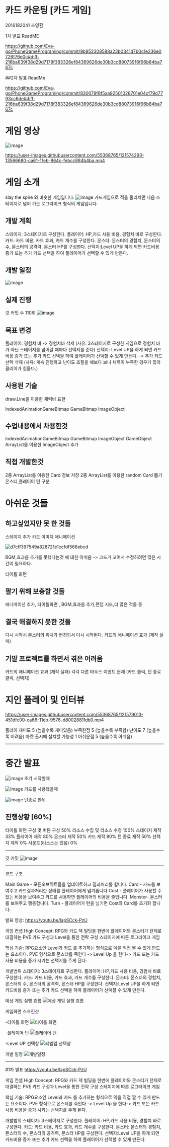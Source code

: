 # 카드 카운팅 [카드 게임]

2016182041 조영환

1차 발표 ReadME

https://github.com/Eva-go/PhoneGamePrograming/commit/9b952308588a23b0341d7b0c1e236e0726f76e0c#diff-216ba639f38d29d7178f383326ef84369626de30b3cd88073916f96b84ba767c

##2차 발표 ReadMe

https://github.com/Eva-go/PhoneGamePrograming/commit/830079f8f5aa92501028701e04cf79d7793cc6de#diff-216ba639f38d29d7178f383326ef84369626de30b3cd88073916f96b84ba767c


# 게임 영상

![image](https://user-images.githubusercontent.com/55368765/121574064-dee2aa80-ca60-11eb-9533-604f817995f8.png)

https://user-images.githubusercontent.com/55368765/121574293-13566680-ca61-11eb-864c-febcc884b4ba.mp4

# 게임 소개


slay the spire 와 비슷한 게임입니다.
![image](https://user-images.githubusercontent.com/55368765/121574453-3d0f8d80-ca61-11eb-93a5-a66aff269943.png)
카드게임으로 적을 물리치면 다음 스테이지로 넘어 가는 로그라이크 형식의 게임입니다.

## 개발 계획
스테이지: 3스테이지로 구성한다.
플레이어: HP,카드 사용 비용, 경험치 바로 구성한다.
카드: 카드 비용, 카드 효과, 카드 개수를 구성한다.
몬스터: 몬스터의 경험치, 몬스터의 수, 몬스터의 공격력, 몬스터 HP를 구성한다.
선택지:Level UP을 하게 되면 카드비용 증가 또는 추가 카드 선택을 하여 플레이어가 선택할 수 있게 만든다.

## 개발 일정
![image](https://user-images.githubusercontent.com/55368765/121574649-734d0d00-ca61-11eb-9fa4-cd82fe35163a.png)

## 실제 진행
깃 커밋 수 110회
![image](https://user-images.githubusercontent.com/55368765/121574917-b60ee500-ca61-11eb-8674-13b547cef3d8.png)

## 목표 변경
플레이어: 경험치 바 -> 경험치바 삭제 (사유: 3스테이지로 구성한 게임으로 경험치 바가 아닌 스테이지를 넘어갈 때마다 선택지를 준다)
선택지: Level UP을 하게 되면 카드비용 증가 또는 추가 카드 선택을 하여 플레이어가 선택할 수 있게 만든다. -> 추가 카드선텍 삭제
(사유: 계속 진행하고 난이도 조절을 해보다 보니 채력이 부족한 경우가 많아 클리어가 힘들다.)

## 사용된 기술
draw.Line을 이용한 채력바 표현


IndexedAnimationGameBitmap
GameBitmap
ImageObject

## 수업내용에서 차용한것
IndexedAnimationGameBitmap
GameBitmap
ImageObject
GameObject
ArrayList를 이용한 ImageObject 추가

## 직접 개발한것
2중 ArrayList를 이용한 Card 정보 저장
2중 ArrayList를 이용한 random Card 뽑기
몬스터,플레이어 턴 구분

# 아쉬운 것들

## 하고싶었지만 못 한 것들
스테이지 추가
카드 이미지 애니메이션

![d7cff397549a828721e1ccfdf566ebcd](https://user-images.githubusercontent.com/55368765/121576888-d8096700-ca63-11eb-9130-1bf932cde4f3.gif)

BGM,효과음 추가를 못했다는것 에 대한 아쉬움 -> 코드가 꼬여서 수정하려면 많은 시간이 필요하다.

타이틀 화면

## 팔기 위해 보충할 것들
애니메이션 추가, 타이틀화면 , BGM,효과음 추가,랜덤 시드,더 많은 적들 등

## 결국 해결하지 못한 것들
다시 시작시 몬스터의 위치가 변경되서 다시 시작된다.
카드의 애니메이션 효과 (제작 실패)

## 기말 프로젝트를 하면서 겪은 어려움
카드의 애니메이션 효과 (제작 실패)
각각 다른 마우스 이벤트 문제 (카드 클릭, 턴 종료 클릭, 선택지)


# 지인 플레이 및 인터뷰

https://user-images.githubusercontent.com/55368765/121579013-451dfc00-ca66-11eb-9576-d8002881fdb0.mp4

플레이 재미도 5 (높을수록 재미있음)
부족한점 5 (높을수록 부족함)
난이도 7 (높을수록 어려움)
마켓 출시때 설치할 가능성 1 
아쉬운점 5 (높을수록 아쉬움)

-------------------------------------------------------------------------------------------------------------------
# 중간 발표
![image](https://user-images.githubusercontent.com/55368765/119065765-3f119e00-ba19-11eb-8662-11081abcc9b4.png)
초기 시작할때

![image](https://user-images.githubusercontent.com/55368765/119065781-46d14280-ba19-11eb-84e5-2f80d8597d4d.png)
카드를 사용했을때

![image](https://user-images.githubusercontent.com/55368765/119065794-4b95f680-ba19-11eb-8265-95f55043e42a.png)
턴종료 한뒤

진행상황 [60%]
-------------------------------------------------------------------------------------------------------------------
타이틀 화면 구성 및 버튼 구성 50%
리소스 수집 및 리소스 수정 100%
스테이지 제작 33%
플레이어 제작 80%
몬스터 제작 50%
카드 제작 80%
턴 종료 제작 50%
선택지 제작 0%
사운드(리소스는 있음) 0%

-------------------------------------------------------------------------------------------------------------------

깃 커밋
![image](https://user-images.githubusercontent.com/55368765/119066084-f0183880-ba19-11eb-8b91-f1e7aecc75be.png)


-------------------------------------------------------------------------------------------------------------------
코드 구조

Main Game - 모든오브젝트들을 업데이트하고 결과처리를 합니다.
Card - 카드를 보여주고 카드결과처리한 상태를 플레이어에게 넘겨줍니다
Cost - 플레이어가 사용할 수 있는 비용을 보여주고 카드를 사용하면 플레이어의 비용을 줄입니다.
Monster- 몬스터를 보여주고 행동합니다.
Turn - 플레이어가 턴을 넘기면 Cost와 Card를 초기화 합니다.


발표 영상: https://youtu.be/lapSCck-PzU

게임 컨셉
High Concept: RPG와 카드 덱 빌딩을 한번에
플레이어와 몬스터가 턴제로 대결하는 PVE
카드 구성과 Level을 통한 전략 구성
스테이지에 따른 로그라이크 게임

핵심 기술: RPG요소인 Level과 카드 를 추가하는 형식으로 덱을 직접 짤 수 있게 만드는 요소이다.
PVE 형식으로 몬스터를 죽인다 -> Level Up 을 한다-> 카드 또는 카드 사용 비용을 증가 시키는 선택지를 주게 된다.

개발범위
스테이지: 3스테이지로 구성한다.
플레이어: HP,카드 사용 비용, 경험치 바로 구성한다.
카드: 카드 비용, 카드 효과, 카드 개수를 구성한다.
몬스터: 몬스터의 경험치, 몬스터의 수, 몬스터의 공격력, 몬스터 HP를 구성한다.
선택지:Level UP을 하게 되면 카드비용 증가 또는 추가 카드 선택을 하여 플레이어가 선택할 수 있게 만든다.

예상 게임 실행 흐름
![예상 게임 실행 흐름](https://user-images.githubusercontent.com/55368765/113500913-bddf7400-955c-11eb-8fb1-31da8a697628.png)

게임화면 스크린샷

-타이틀 화면
![타이틀 화면](https://user-images.githubusercontent.com/55368765/113500993-39412580-955d-11eb-8daf-408f33fc3f31.png)

-플레이어 턴
![플레이어 턴](https://user-images.githubusercontent.com/55368765/113501006-4d852280-955d-11eb-9f6d-f453c575a6af.png)

-Level UP 선택창
![레벨업 선택창](https://user-images.githubusercontent.com/55368765/113501011-55dd5d80-955d-11eb-8c4b-5cb795cd390f.png)

개발 일정
![개발일정](https://user-images.githubusercontent.com/55368765/113500923-c9cb3600-955c-11eb-960e-b587df5b3e9f.png)

----------------------------------------------------------------------------------------------------------------------------------
#1차 발표
https://youtu.be/lapSCck-PzU

게임 컨셉
High Concept: RPG와 카드 덱 빌딩을 한번에
플레이어와 몬스터가 턴제로 대결하는 PVE
카드 구성과 Level을 통한 전략 구성
스테이지에 따른 로그라이크 게임

핵심 기술: RPG요소인 Level과 카드 를 추가하는 형식으로 덱을 직접 짤 수 있게 만드는 요소이다.
PVE 형식으로 몬스터를 죽인다 -> Level Up 을 한다-> 카드 또는 카드 사용 비용을 증가 시키는 선택지를 주게 된다.

개발범위
스테이지: 3스테이지로 구성한다.
플레이어: HP,카드 사용 비용, 경험치 바로 구성한다.
카드: 카드 비용, 카드 효과, 카드 개수를 구성한다.
몬스터: 몬스터의 경험치, 몬스터의 수, 몬스터의 공격력, 몬스터 HP를 구성한다.
선택지:Level UP을 하게 되면 카드비용 증가 또는 추가 카드 선택을 하여 플레이어가 선택할 수 있게 만든다.
